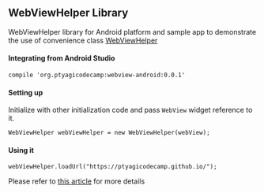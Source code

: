 ## WebViewHelper Library

WebViewHelper library for Android platform and sample app to demonstrate the use of convenience class [WebViewHelper](https://github.com/ptyagicodecamp/webview-android/blob/master/webview-android/src/main/java/org/ptyagicodecamp/webview_lib/WebViewHelper.java)

#### Integrating from Android Studio ####
```
compile 'org.ptyagicodecamp:webview-android:0.0.1'
```

#### Setting up ####

Initialize with other initialization code and pass `WebView` widget reference to it.
```
WebViewHelper webViewHelper = new WebViewHelper(webView);
```

#### Using it ####
```
webViewHelper.loadUrl("https://ptyagicodecamp.github.io/");
```

Please refer to [this article](https://ptyagicodecamp.github.io/webviewhelper-utility-library.html) for more details


